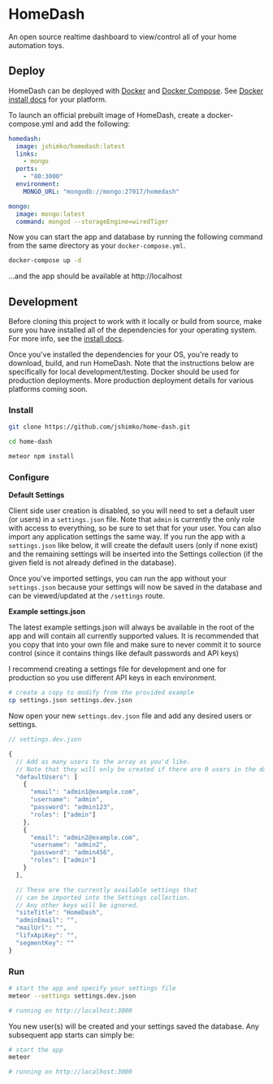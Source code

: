 # HomeDash

An open source realtime dashboard to view/control all of your home automation toys.

## Deploy

HomeDash can be deployed with [Docker](https://docker.com) and [Docker Compose](https://docs.docker.com/compose/overview/). See [Docker install docs](https://docs.docker.com/engine/installation/) for your platform.

To launch an official prebuilt image of HomeDash, create a docker-compose.yml and add the following:

```yaml
homedash:
  image: jshimko/homedash:latest
  links:
    - mongo
  ports:
    - "80:3000"
  environment:
    MONGO_URL: "mongodb://mongo:27017/homedash"

mongo:
  image: mongo:latest
  command: mongod --storageEngine=wiredTiger
```

Now you can start the app and database by running the following command from the same directory as your `docker-compose.yml`.

```sh
docker-compose up -d
```

...and the app should be available at http://localhost

## Development

Before cloning this project to work with it locally or build from source, make sure you have installed all of the dependencies for your operating system. For more info, see the [install docs](docs/installation.md).

Once you've installed the dependencies for your OS, you're ready to download, build, and run HomeDash. Note that the instructions below are specifically for local development/testing. Docker should be used for production deployments. More production deployment details for various platforms coming soon.

### Install

```sh
git clone https://github.com/jshimko/home-dash.git

cd home-dash

meteor npm install
```

### Configure

**Default Settings**

Client side user creation is disabled, so you will need to set a default user (or users) in a `settings.json` file.  Note that `admin` is currently the only role with access to everything, so be sure to set that for your user. You can also import any application settings the same way.  If you run the app with a `settings.json` like below, it will create the default users (only if none exist) and the remaining settings will be inserted into the Settings collection (if the given field is not already defined in the database).

Once you've imported settings, you can run the app without your `settings.json` because your settings will now be saved in the database and can be viewed/updated at the `/settings` route.

**Example settings.json**

The latest example settings.json will always be available in the root of the app and will contain all currently supported values. It is recommended that you copy that into your own file and make sure to never commit it to source control (since it contains things like default passwords and API keys)

I recommend creating a settings file for development and one for production so you use different API keys in each environment.

```sh
# create a copy to modify from the provided example
cp settings.json settings.dev.json
```

Now open your new `settings.dev.json` file and add any desired users or settings.

```js
// settings.dev.json

{
  // Add as many users to the array as you'd like.
  // Note that they will only be created if there are 0 users in the database.
  "defaultUsers": [
    {
      "email": "admin1@example.com",
      "username": "admin",
      "password": "admin123",
      "roles": ["admin"]
    },
    {
      "email": "admin2@example.com",
      "username": "admin2",
      "password": "admin456",
      "roles": ["admin"]
    }
  ],

  // These are the currently available settings that
  // can be imported into the Settings collection.
  // Any other keys will be ignored.
  "siteTitle": "HomeDash",
  "adminEmail": "",
  "mailUrl": "",
  "lifxApiKey": "",
  "segmentKey": ""
}
```

### Run

```sh
# start the app and specify your settings file
meteor --settings settings.dev.json

# running on http://localhost:3000
```

You new user(s) will be created and your settings saved the database. Any subsequent app starts can simply be:

```sh
# start the app
meteor

# running on http://localhost:3000
```

